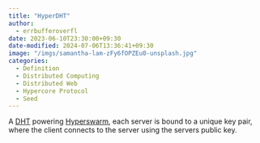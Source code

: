 ```yaml
---
title: "HyperDHT"
author:
  - errbufferoverfl
date: 2023-06-10T23:30:00+09:30
date-modified: 2024-07-06T13:36:41+09:30
image: "/imgs/samantha-lam-zFy6fOPZEu0-unsplash.jpg"
categories:
  - Definition
  - Distributed Computing
  - Distributed Web
  - Hypercore Protocol
  - Seed
---
```


A [DHT](dht.md) powering [Hyperswarm](hyperswarm.md), each server is bound to a unique key pair, where the client connects to the server using the servers public key.
